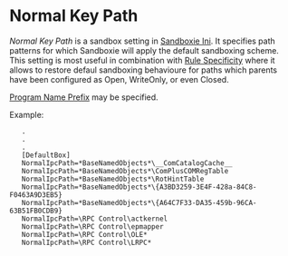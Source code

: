 # Normal Key Path

_Normal Key Path_ is a sandbox setting in [Sandboxie Ini](SandboxieIni.md). It specifies path patterns for which Sandboxie will apply the default sandboxing scheme. This setting is most useful in combination with [Rule Specificity](../PlusContent/RuleSpecificity.md) where it allows to restore defaul sandboxing behavioure for paths which parents have been configured as Open, WriteOnly, or even Closed.

[Program Name Prefix](ProgramNamePrefix.md) may be specified.

Example:

```
   .
   .
   .
   [DefaultBox]
   NormalIpcPath=*BaseNamedObjects*\__ComCatalogCache__
   NormalIpcPath=*BaseNamedObjects*\ComPlusCOMRegTable
   NormalIpcPath=*BaseNamedObjects*\RotHintTable
   NormalIpcPath=*BaseNamedObjects*\{A3BD3259-3E4F-428a-84C8-F0463A9D3EB5}
   NormalIpcPath=*BaseNamedObjects*\{A64C7F33-DA35-459b-96CA-63B51FB0CDB9}
   NormalIpcPath=\RPC Control\actkernel
   NormalIpcPath=\RPC Control\epmapper
   NormalIpcPath=\RPC Control\OLE*
   NormalIpcPath=\RPC Control\LRPC*

```